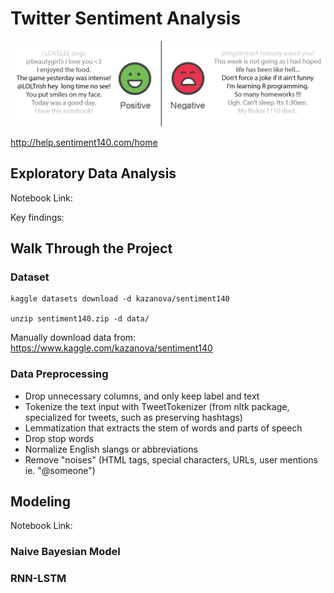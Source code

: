 # Twitter Sentiment Analysis
<img src="figures/banner.png">



http://help.sentiment140.com/home

## Exploratory Data Analysis

Notebook Link: 

Key findings:



## Walk Through the Project



### Dataset

```
kaggle datasets download -d kazanova/sentiment140

unzip sentiment140.zip -d data/
```

Manually download data from: https://www.kaggle.com/kazanova/sentiment140



### Data Preprocessing

- Drop unnecessary columns, and only keep label and text
- Tokenize the text input with TweetTokenizer (from nltk package, specialized for tweets, such as preserving hashtags)
- Lemmatization that extracts the stem of words and parts of speech
- Drop stop words
- Normalize English slangs or abbreviations
- Remove "noises" (HTML tags, special characters, URLs, user mentions ie. "@someone")



## Modeling

Notebook Link: 



### Naive Bayesian Model



### RNN-LSTM











